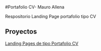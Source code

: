 #Portafolio CV- Mauro Allena

Respositorio Landing Page portafolio tipo CV


## Proyectos

[Landing Pages de tipo Portafolio CV](https://mauea22.github.io/REPOSITORIO-PORTAFOLIO/portafolio-mauroallena)